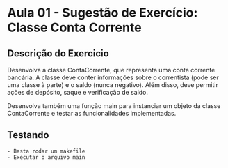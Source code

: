 # Aula 01 - Sugestão de Exercício: Classe Conta Corrente

## Descrição do Exercicio
Desenvolva a classe ContaCorrente, que representa uma conta corrente bancária. A classe deve conter informações sobre o correntista (pode ser uma classe à parte) e o saldo (nunca negativo). Além disso, deve permitir ações de depósito, saque e verificação de saldo.

Desenvolva também uma função main para instanciar um objeto da classe ContaCorrente e testar as funcionalidades implementadas.

## Testando
    - Basta rodar um makefile
    - Executar o arquivo main